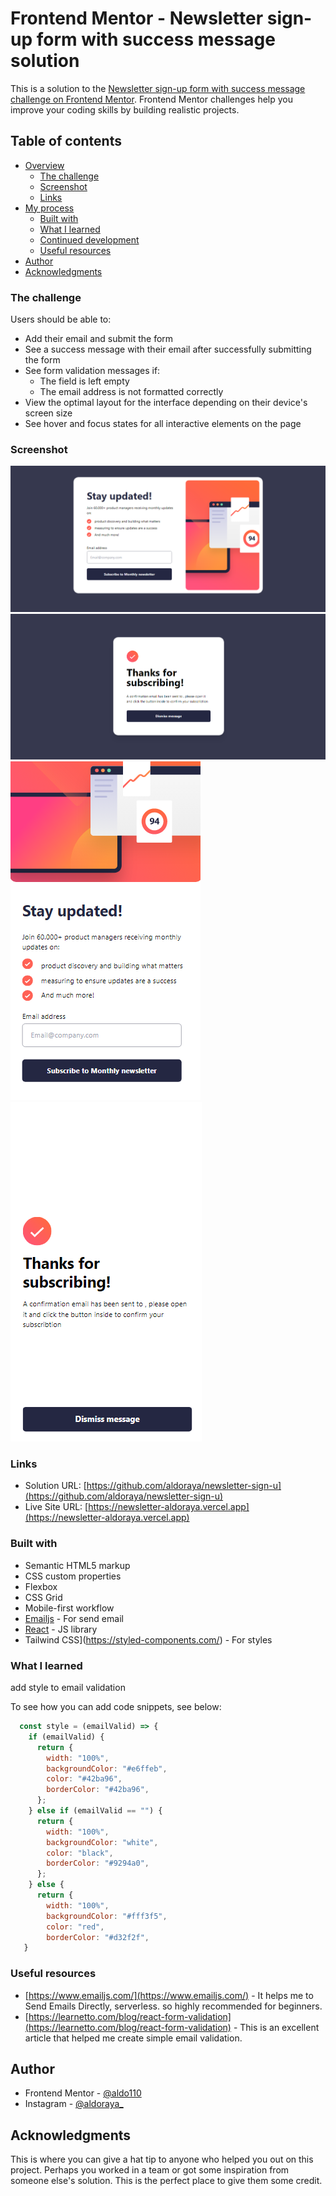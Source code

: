 # Frontend Mentor - Newsletter sign-up form with success message solution

This is a solution to the [Newsletter sign-up form with success message challenge on Frontend Mentor](https://www.frontendmentor.io/challenges/newsletter-signup-form-with-success-message-3FC1AZbNrv). Frontend Mentor challenges help you improve your coding skills by building realistic projects. 

## Table of contents

- [Overview](#overview)
  - [The challenge](#the-challenge)
  - [Screenshot](#screenshot)
  - [Links](#links)
- [My process](#my-process)
  - [Built with](#built-with)
  - [What I learned](#what-i-learned)
  - [Continued development](#continued-development)
  - [Useful resources](#useful-resources)
- [Author](#author)
- [Acknowledgments](#acknowledgments)

### The challenge

Users should be able to:

- Add their email and submit the form
- See a success message with their email after successfully submitting the form
- See form validation messages if:
  - The field is left empty
  - The email address is not formatted correctly
- View the optimal layout for the interface depending on their device's screen size
- See hover and focus states for all interactive elements on the page

### Screenshot

![Main Dekstop](./screenshot/main-dekstop.png)
![Success Dekstop](./screenshot/success-dekstop.png)
![Main Mobile](./screenshot/main-mobile.png)
![Success Dekstop](./screenshot/success-mobile.png)

### Links

- Solution URL: [https://github.com/aldoraya/newsletter-sign-u](https://github.com/aldoraya/newsletter-sign-u)
- Live Site URL: [https://newsletter-aldoraya.vercel.app](https://newsletter-aldoraya.vercel.app)

### Built with

- Semantic HTML5 markup
- CSS custom properties
- Flexbox
- CSS Grid
- Mobile-first workflow
- [Emailjs](https://www.emailjs.com/) - For send email
- [React](https://reactjs.org/) - JS library
- Tailwind CSS](https://styled-components.com/) - For styles

### What I learned

add style to email validation

To see how you can add code snippets, see below:

```js
  const style = (emailValid) => {
    if (emailValid) {
      return {
        width: "100%",
        backgroundColor: "#e6ffeb",
        color: "#42ba96",
        borderColor: "#42ba96",
      };
    } else if (emailValid == "") {
      return {
        width: "100%",
        backgroundColor: "white",
        color: "black",
        borderColor: "#9294a0",
      };
    } else {
      return {
        width: "100%",
        backgroundColor: "#fff3f5",
        color: "red",
        borderColor: "#d32f2f",
   }
```

### Useful resources

- [https://www.emailjs.com/](https://www.emailjs.com/) - It helps me to Send Emails Directly, serverless. so highly recommended for beginners.
- [https://learnetto.com/blog/react-form-validation](https://learnetto.com/blog/react-form-validation) - This is an excellent article that helped me create simple email validation.

## Author

- Frontend Mentor - [@aldo110](https://www.frontendmentor.io/profile/aldo110)
- Instagram - [@aldoraya_](https://www.instagram.com/aldoraya_/)

## Acknowledgments

This is where you can give a hat tip to anyone who helped you out on this project. Perhaps you worked in a team or got some inspiration from someone else's solution. This is the perfect place to give them some credit.
